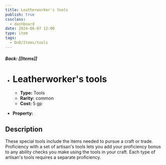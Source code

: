 ```yaml
---
title: Leatherworker's tools
publish: true
cssclass:
  - dashboard
date: 2024-06-07 12:00
type: item
tags:
  - DnD/Items/tools
---
```


##### Back: [[Items]]

- # Leatherworker's tools

    - **Type:** Tools
    - **Rarity:** common
    - **Cost:** 5 gp
- **Property:** 



## Description 

These special tools include the items needed to pursue a craft or trade. Proficiency with a set of artisan's tools lets you add your proficiency bonus to any ability checks you make using the tools in your craft. Each type of artisan's tools requires a separate proficiency. 
